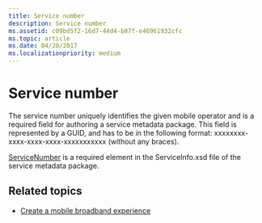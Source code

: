 ```yaml
---
title: Service number
description: Service number
ms.assetid: c09bd5f2-16d7-44d4-b87f-e46961932cfc
ms.topic: article
ms.date: 04/20/2017
ms.localizationpriority: medium
---
```


# Service number


The service number uniquely identifies the given mobile operator and is a required field for authoring a service metadata package. This field is represented by a GUID, and has to be in the following format: xxxxxxxx-xxxx-xxxx-xxxx-xxxxxxxxxxx (without any braces).

[ServiceNumber](https://msdn.microsoft.com/library/windows/hardware/dn973170) is a required element in the ServiceInfo.xsd file of the service metadata package.

## <span id="related_topics"></span>Related topics

- [Create a mobile broadband experience](https://msdn.microsoft.com/library/windows/hardware/dn236414.aspx)

 

 






